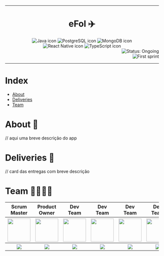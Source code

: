 
---

<body>
        <h1 align="center">eFol ✈️</h1>
</body>
<body>
        <div align="center">
            <img src="https://img.shields.io/badge/Java-ED8B00?style=for-the-badge&logo=java&logoColor=white" alt="Java icon">
            <img src="https://img.shields.io/badge/PostgreSQL-316192?style=for-the-badge&logo=postgresql&logoColor=white" alt="PostgreSQL icon">
            <img src="https://img.shields.io/badge/MongoDB-4EA94B?style=for-the-badge&logo=mongodb&logoColor=white" alt="MongoDB icon">
        </div>
        <div align="center">
            <img src="https://img.shields.io/badge/React_Native-20232A?style=for-the-badge&logo=react&logoColor=61DAFB" alt="React Native icon">
            <img src="https://img.shields.io/badge/TypeScript-007ACC?style=for-the-badge&logo=typescript&logoColor=white" alt="TypeScript icon">
        </div>
        <div align="right">
            <img src="https://img.shields.io/badge/status-ongoing-blue?style=for-the-badge&logo=appveyor" alt="Status: Ongoing">
        </div>
        <div align="right">
            <img src="https://img.shields.io/badge/sprint-1-blue?style=for-the-badge&logo=appveyor" alt="First sprint">
        </div>
</body>

---

# Index
- [About](#about-)
- [Deliveries](#deliveries-)
- [Team](#team-)

# About 📱

// aqui uma breve descrição do app

# Deliveries 🛬

// card das entregas com breve descrição

# Team 👩‍💻👨‍💻

<body>
        <div align="center">
                <table>
                <thead>
                        <th>Scrum Master</th>
                        <th>Product Owner</th>
                        <th>Dev Team</th>
                        <th>Dev Team</th>
                        <th>Dev Team</th>
                        <th>Dev Team</th>
                        <th>Dev Team</th>
                <thead>
                <tbody>
                        <tr>
                                <th><a href="https://github.com/nicursino"><img src="https://avatars.githubusercontent.com/u/67070670?v=4" width="75px" height="75px"/></a></th>
                                <th><a href="https://github.com/PedroSilva201"><img src="https://github.com/developersapi/LMSApp/raw/main/pedrofs.jpg" width="75px" height="75px"/></a></th>
                                <th><a href="https://github.com/fCardosoNeto"><img src="https://avatars.githubusercontent.com/u/62154201?v=4" width="75px" height="75px"/></a></th>
                                <th><a href="http://www.github.com/az3vedo"><img src="https://avatars.githubusercontent.com/u/61873782?v=4" width="75px" height="75px"/></a></th>
                                <th><a href="https://github.com/Eduarda-Oliveira"><img src="https://avatars.githubusercontent.com/u/51200584?v=4" width="75px" height="75px"/></a></th>
                                <th><a href="https://github.com/medrenan"><img src="https://avatars.githubusercontent.com/u/64873343?v=4" width="75px" height="75px"/></a></th>
                                <th><a href="https://github.com/Vitor-y"><img src="https://avatars.githubusercontent.com/u/60904268?v=4" width="75px" height="75px"/></a></th>
                        </tr>
                        <tr>
                                <th><a href="https://www.linkedin.com/in/nicolas-cursino-406935184/"><img src="https://img.shields.io/badge/LinkedIn-0077B5?style=for-the-badge&logo=linkedin&logoColor=white"></a></th>
                                <th><a href="https://www.linkedin.com/in/pedro-silva-18720b236/"><img src="https://img.shields.io/badge/LinkedIn-0077B5?style=for-the-badge&logo=linkedin&logoColor=white"></a></th>
                                <th><a href="https://www.linkedin.com/in/francisco-cardoso-1954651b2/"><img src="https://img.shields.io/badge/LinkedIn-0077B5?style=for-the-badge&logo=linkedin&logoColor=white"></a></th>
                                <th><a href="https://www.linkedin.com/in/gabrielsouzati"><img src="https://img.shields.io/badge/LinkedIn-0077B5?style=for-the-badge&logo=linkedin&logoColor=white"></a></th>
                                <th><a href="https://www.linkedin.com/in/mariaeduarda-oliveira"><img src="https://img.shields.io/badge/LinkedIn-0077B5?style=for-the-badge&logo=linkedin&logoColor=white"></a></th>
                                <th><a href="https://www.linkedin.com/in/medrenan/"><img src="https://img.shields.io/badge/LinkedIn-0077B5?style=for-the-badge&logo=linkedin&logoColor=white"></a></th>
                                <th><a href="https://www.linkedin.com/in/vitor-yuri-48b477213/"><img src="https://img.shields.io/badge/LinkedIn-0077B5?style=for-the-badge&logo=linkedin&logoColor=white"></a></th>
                        </tr>
                <tbody>
        </table>
        </div>
</body>
